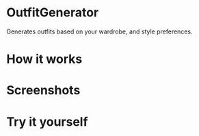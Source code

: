# OutfitGenerator
Generates outfits based on your wardrobe, and style preferences.

# How it works

# Screenshots

# Try it yourself

